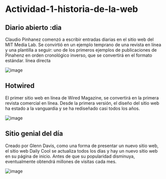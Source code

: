 # Actividad-1-historia-de-la-web
## Diario abierto :dia

Claudio Pinhanez comenzó a escribir entradas diarias en el sitio web del MIT Media Lab. Se convirtió en un ejemplo temprano de una revista en línea y una plantilla a seguir: uno de los primeros ejemplos de publicaciones de Pinahenz en orden cronológico inverso, que se convertirá en el formato estándar.
línea directa

![image](https://user-images.githubusercontent.com/90915761/134919834-879715d8-3e6b-4321-be2e-13edbcee90b3.png)


## Hotwired

El primer sitio web en línea de Wired Magazine, se convertirá en la primera revista comercial en línea. Desde la primera versión, el diseño del sitio web ha estado a la vanguardia y se ha rediseñado casi todos los años.

![image](https://user-images.githubusercontent.com/90915761/134918835-e537a48f-1a18-46cc-9fbf-a604edf874bd.png)


## Sitio genial del día

Creado por Glenn Davis, como una forma de presentar un nuevo sitio web, el sitio web Daily Cool se actualiza todos los días y hay un nuevo sitio web en su página de inicio. Antes de que su popularidad disminuya, eventualmente obtendrá millones de visitas cada mes.

![image](https://user-images.githubusercontent.com/90915761/134920180-9387f3a8-8a27-4a59-9f49-3418a346cc1f.png)
